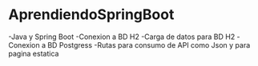 # AprendiendoSpringBoot

-Java y Spring Boot
-Conexion a BD H2
-Carga de datos para BD H2
-Conexion a BD Postgress
-Rutas para consumo de API como Json y para pagina estatica
